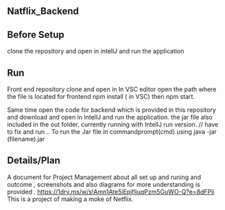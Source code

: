 ## Natflix_Backend
## Before Setup
clone the repository and open in intellJ and run the application
## Run
Front end repository clone and open in 
In VSC editor open the path where the file is located  for frontend
npm install ( in VSC) then npm start.

Same time open the code for backend which is provided in this repository and download and open in IntellJ and run the application.
the jar file also included in the out folder. currently running with IntellJ run version.
  // have to fix and run .. To run the Jar file in commandprompt(cmd) using java -jar (filename).jar  

## Details/Plan
A document for Project Management about all set up and runing and outcome , screenshots and also diagrams for more understanding is provided . https://1drv.ms/w/s!Amn1Ate5iEpjfljuqPzm5GuWO-Q?e=8dFPli This is a project of making a moke of Netflix.

